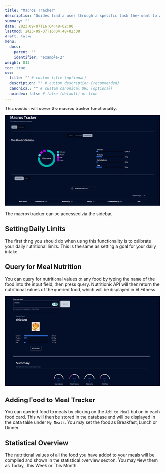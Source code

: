 ```yaml
---
title: "Macros Tracker"
description: "Guides lead a user through a specific task they want to accomplish, often with a sequence of steps."
summary: ""
date: 2023-09-07T16:04:48+02:00
lastmod: 2023-09-07T16:04:48+02:00
draft: false
menu:
  docs:
    parent: ""
    identifier: "example-2"
weight: 813
toc: true
seo:
  title: "" # custom title (optional)
  description: "" # custom description (recommended)
  canonical: "" # custom canonical URL (optional)
  noindex: false # false (default) or true
---
```


This section will cover the macros tracker functionality.

![macrospage](./macrospage.png)

The macros tracker can be accessed via the sidebar.

## Setting Daily Limits

The first thing you should do when using this functionality is to calibrate your daily nutritional limits. This is the same as setting a goal for your daily intake.

## Query for Meal Nutrition

You can query for nutritional values of any food by typing the name of the food into the input field, then press query. Nutritionix API will then return the nutritional values of the queried food, which will be displayed in VI Fitness.

![query](./macrosquery.png)

## Adding Food to Meal Tracker

You can queried food to meals by clicking on the `Add to Meal` button in each food card. This will then be stored in the database and will be displayed in the data table under `My Meals`. You may set the food as Breakfast, Lunch or Dinner.

## Statistical Overview

The nutritional values of all the food you have added to your meals will be compiled and shown in the statistical overview section. You may view them as Today, This Week or This Month.
